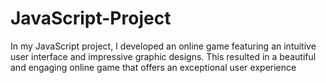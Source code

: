 # JavaScript-Project
In my JavaScript project, I developed an online game featuring an intuitive user interface and impressive graphic designs. This resulted in a beautiful and engaging online game that offers an exceptional user experience